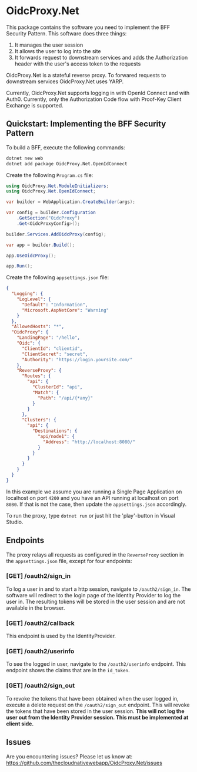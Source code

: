 # OidcProxy.Net

This package contains the software you need to implement the BFF Security Pattern. This software does three things:

1. It manages the user session
2. It allows the user to log into the site
3. It forwards request to downstream services and adds the Authorization header with the user's access token to the requests

OidcProxy.Net is a stateful reverse proxy. To forwared requests to downstream services OidcProxy.Net uses YARP.

Currently, OidcProxy.Net supports logging in with OpenId Connect and with Auth0. Currently, only the Authorization Code flow with Proof-Key Client Exchange is supported.

## Quickstart: Implementing the BFF Security Pattern

To build a BFF, execute the following commands:

```bash
dotnet new web
dotnet add package OidcProxy.Net.OpenIdConnect
```

Create the following `Program.cs` file:

```csharp
using OidcProxy.Net.ModuleInitializers;
using OidcProxy.Net.OpenIdConnect;

var builder = WebApplication.CreateBuilder(args);

var config = builder.Configuration
    .GetSection("OidcProxy")
    .Get<OidcProxyConfig>();

builder.Services.AddOidcProxy(config);

var app = builder.Build();

app.UseOidcProxy();

app.Run();
```

Create the following `appsettings.json` file:

```json
{
  "Logging": {
    "LogLevel": {
      "Default": "Information",
      "Microsoft.AspNetCore": "Warning"
    }
  },
  "AllowedHosts": "*",
  "OidcProxy": {
    "LandingPage": "/hello",
    "Oidc": {
      "ClientId": "clientid",
      "ClientSecret": "secret",
      "Authority": "https://login.yoursite.com/"
    },
    "ReverseProxy": {
      "Routes": {
        "api": {
          "ClusterId": "api",
          "Match": {
            "Path": "/api/{*any}"
          }
        }
      },
      "Clusters": {
        "api": {
          "Destinations": {
            "api/node1": {
              "Address": "http://localhost:8080/"
            }
          }
        }
      }
    }
  }
}
```

In this example we assume you are running a Single Page Application on localhost on port `4200` and you have an API running at localhost on port `8080`. If that is not the case, then update the `appsettings.json` accordingly.

To run the proxy, type `dotnet run` or just hit the 'play'-button in Visual Studio.

## Endpoints

The proxy relays all requests as configured in the `ReverseProxy` section in the `appsettings.json` file, except for four endpoints:

### [GET] /oauth2/sign_in
To log a user in and to start a http session, navigate to `/oauth2/sign_in`. The software will redirect to the login page of the Identity Provider to log the user in. The resulting tokens will be stored in the user session and are not available in the browser.

### [GET] /oauth2/callback
This endpoint is used by the IdentityProvider.

### [GET] /oauth2/userinfo
To see the logged in user, navigate to the `/oauth2/userinfo` endpoint. This endpoint shows the claims that are in the `id_token`.

### [GET] /oauth2/sign_out
To revoke the tokens that have been obtained when the user logged in, execute a delete request on the `/oauth2/sign_out` endpoint. This will revoke the tokens that have been stored in the user session. __This will not log the user out from the Identity Provider session. This must be implemented at client side.__

## Issues

Are you encountering issues? Please let us know at: https://github.com/thecloudnativewebapp/OidcProxy.Net/issues